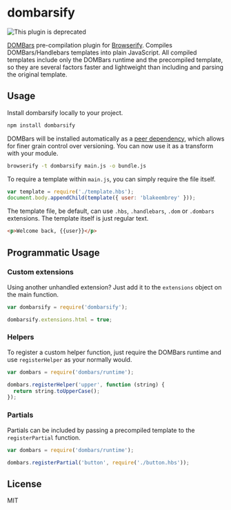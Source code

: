 # dombarsify

![This plugin is deprecated](http://messages.hellobits.com/warning.svg?message=This%20plugin%20is%20deprecated!)

[DOMBars](https://github.com/blakeembrey/dombars) pre-compilation plugin for [Browserify](https://github.com/substack/node-browserify). Compiles DOMBars/Handlebars templates into plain JavaScript. All compiled templates include only the DOMBars runtime and the precompiled template, so they are several factors faster and lightweight than including and parsing the original template.

## Usage

Install dombarsify locally to your project.

```sh
npm install dombarsify
```

DOMBars will be installed automatically as a [peer dependency](http://blog.nodejs.org/2013/02/07/peer-dependencies/), which allows for finer grain control over versioning. You can now use it as a transform with your module.

```sh
browserify -t dombarsify main.js -o bundle.js
```

To require a template within `main.js`, you can simply require the file itself.

```js
var template = require('./template.hbs');
document.body.appendChild(template({ user: 'blakeembrey' }));
```

The template file, be default, can use `.hbs`, `.handlebars`, `.dom` or `.dombars` extensions. The template itself is just regular text.

```html
<p>Welcome back, {{user}}</p>
```

## Programmatic Usage

### Custom extensions

Using another unhandled extension? Just add it to the `extensions` object on the main function.

```js
var dombarsify = require('dombarsify');

dombarsify.extensions.html = true;
```

### Helpers

To register a custom helper function, just require the DOMBars runtime and use `registerHelper` as your normally would.

```js
var dombars = require('dombars/runtime');

dombars.registerHelper('upper', function (string) {
  return string.toUpperCase();
});
```

### Partials

Partials can be included by passing a precompiled template to the `registerPartial` function.

```js
var dombars = require('dombars/runtime');

dombars.registerPartial('button', require('./button.hbs'));
```

## License

MIT
